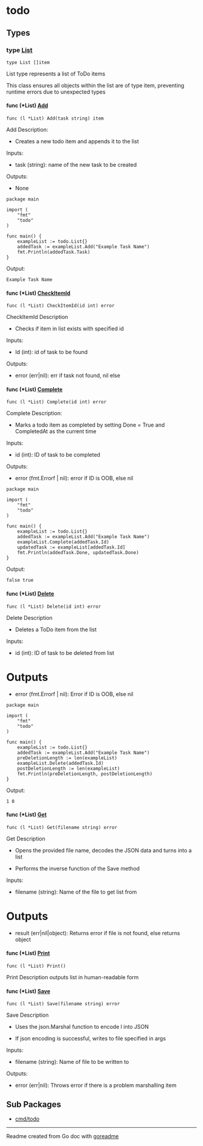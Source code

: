 # todo

## Types

### type [List](/todo.go#L39)

`type List []item`

List type represents a list of ToDo items

This class ensures all objects within the list are of type
item, preventing runtime errors due to unexpected types

#### func (*List) [Add](/todo.go#L73)

`func (l *List) Add(task string) item`

Add Description:

- Creates a new todo item and appends it to the list

Inputs:

- task (string): name of the new task to be created

Outputs:

- None

```golang
package main

import (
	"fmt"
	"todo"
)

func main() {
	exampleList := todo.List{}
	addedTask := exampleList.Add("Example Task Name")
	fmt.Println(addedTask.Task)
}

```

 Output:

```
Example Task Name
```

#### func (*List) [CheckItemId](/todo.go#L52)

`func (l *List) CheckItemId(id int) error`

CheckItemId Description

- Checks if item in list exists with specified id

Inputs:

- Id (int): id of task to be found

Outputs:

- error (err|nil): err if task not found, nil else

#### func (*List) [Complete](/todo.go#L98)

`func (l *List) Complete(id int) error`

Complete Description:

- Marks a todo item as completed by setting Done = True
and CompletedAt as the current time

Inputs:

- id (int): ID of task to be completed

Outputs:

- error (fmt.Errorf | nil): error if ID is OOB, else nil

```golang
package main

import (
	"fmt"
	"todo"
)

func main() {
	exampleList := todo.List{}
	addedTask := exampleList.Add("Example Task Name")
	exampleList.Complete(addedTask.Id)
	updatedTask := exampleList[addedTask.Id]
	fmt.Println(addedTask.Done, updatedTask.Done)
}

```

 Output:

```
false true
```

#### func (*List) [Delete](/todo.go#L120)

`func (l *List) Delete(id int) error`

Delete Description

- Deletes a ToDo item from the list

Inputs:

- id (int): ID of task to be deleted from list

# Outputs

- error (fmt.Errorf | nil): Error if ID is OOB, else nil

```golang
package main

import (
	"fmt"
	"todo"
)

func main() {
	exampleList := todo.List{}
	addedTask := exampleList.Add("Example Task Name")
	preDeletionLength := len(exampleList)
	exampleList.Delete(addedTask.Id)
	postDeletionLength := len(exampleList)
	fmt.Println(preDeletionLength, postDeletionLength)
}

```

 Output:

```
1 0
```

#### func (*List) [Get](/todo.go#L171)

`func (l *List) Get(filename string) error`

Get Description

- Opens the provided file name, decodes the JSON data and turns into a list

- Performs the inverse function of the Save method

Inputs:

- filename (string): Name of the file to get list from

# Outputs

- result (err|nil|object): Returns error if file is not found, else returns object

#### func (*List) [Print](/todo.go#L190)

`func (l *List) Print()`

Print Description outputs list in human-readable form

#### func (*List) [Save](/todo.go#L150)

`func (l *List) Save(filename string) error`

Save Description

- Uses the json.Marshal function to encode l into JSON

- If json encoding is successful, writes to file specified in args

Inputs:

- filename (string): Name of file to be written to

Outputs:

- error (err|nil): Throws error if there is a problem marshalling item

## Sub Packages

* [cmd/todo](./cmd/todo)

---
Readme created from Go doc with [goreadme](https://github.com/posener/goreadme)
